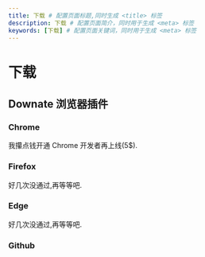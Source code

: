 ```yaml
---
title: 下载 # 配置页面标题,同时生成 <title> 标签
description: 下载 # 配置页面简介，同时用于生成 <meta> 标签
keywords: [下载] # 配置页面关键词，同时用于生成 <meta> 标签
---
```


# 下载

## Downate 浏览器插件

### Chrome

我攥点钱开通 Chrome 开发者再上线(5$).

### Firefox

好几次没通过,再等等吧.

### Edge

好几次没通过,再等等吧.

### Github

